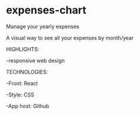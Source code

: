 # expenses-chart

Manage your yearly expenses

A visual way to see all your expenses by month/year

HIGHLIGHTS:

-responsive web design

TECHNOLOGIES:

-Front: React

-Style: CSS

-App host: Github

